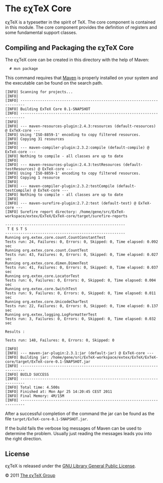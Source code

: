 

The εχTeX Core
==========================

εχTeX is a typesetter in the spirit of TeX. The
core component is contained in this module. The core component provides
the definition of registers and some fundamental support classes.

Compiling and Packaging the εχTeX Core
--------------------------------------------------

The εχTeX core can be created in this directory with the
help of Maven:

      # mvn package

This command requires that [Maven](http://maven.apache.org) is properly
installed on your system and the executable can be found on the search
path.

``` {.output}
[INFO] Scanning for projects...
[INFO]                                                                         
[INFO] ------------------------------------------------------------------------
[INFO] Building ExTeX Core 0.1-SNAPSHOT
[INFO] ------------------------------------------------------------------------
[INFO] 
[INFO] --- maven-resources-plugin:2.4.3:resources (default-resources) @ ExTeX-core ---
[INFO] Using 'ISO-8859-1' encoding to copy filtered resources.
[INFO] Copying 31 resources
[INFO] 
[INFO] --- maven-compiler-plugin:2.3.2:compile (default-compile) @ ExTeX-core ---
[INFO] Nothing to compile - all classes are up to date
[INFO] 
[INFO] --- maven-resources-plugin:2.4.3:testResources (default-testResources) @ ExTeX-core ---
[INFO] Using 'ISO-8859-1' encoding to copy filtered resources.
[INFO] Copying 1 resource
[INFO] 
[INFO] --- maven-compiler-plugin:2.3.2:testCompile (default-testCompile) @ ExTeX-core ---
[INFO] Nothing to compile - all classes are up to date
[INFO] 
[INFO] --- maven-surefire-plugin:2.7.2:test (default-test) @ ExTeX-core ---
[INFO] Surefire report directory: /home/gene/src/ExTeX-workspace/extex/ExTeX/ExTeX-core/target/surefire-reports

-------------------------------------------------------
 T E S T S
-------------------------------------------------------
Running org.extex.core.count.CountConstantTest
Tests run: 24, Failures: 0, Errors: 0, Skipped: 0, Time elapsed: 0.092 sec
Running org.extex.core.count.CountTest
Tests run: 43, Failures: 0, Errors: 0, Skipped: 0, Time elapsed: 0.027 sec
Running org.extex.core.dimen.DimenTest
Tests run: 41, Failures: 0, Errors: 0, Skipped: 0, Time elapsed: 0.037 sec
Running org.extex.core.LocatorTest
Tests run: 6, Failures: 0, Errors: 0, Skipped: 0, Time elapsed: 0.004 sec
Running org.extex.core.SwitchTest
Tests run: 9, Failures: 0, Errors: 0, Skipped: 0, Time elapsed: 0.011 sec
Running org.extex.core.UnicodeCharTest
Tests run: 22, Failures: 0, Errors: 0, Skipped: 0, Time elapsed: 0.137 sec
Running org.extex.logging.LogFormatterTest
Tests run: 3, Failures: 0, Errors: 0, Skipped: 0, Time elapsed: 0.032 sec

Results :

Tests run: 148, Failures: 0, Errors: 0, Skipped: 0

[INFO] 
[INFO] --- maven-jar-plugin:2.3.1:jar (default-jar) @ ExTeX-core ---
[INFO] Building jar: /home/gene/src/ExTeX-workspace/extex/ExTeX/ExTeX-core/target/ExTeX-core-0.1-SNAPSHOT.jar
[INFO] ------------------------------------------------------------------------
[INFO] BUILD SUCCESS
[INFO] ------------------------------------------------------------------------
[INFO] Total time: 4.500s
[INFO] Finished at: Mon Apr 25 14:20:45 CEST 2011
[INFO] Final Memory: 4M/15M
[INFO] ------------------------------------------------------------------------
```

After a successful completion of the command the jar can be found as the
file `target/ExTeX-core-0.1-SNAPSHOT.jar`.

If the build fails the verbose log messages of Maven can be used to
determine the problem. Usually just reading the messages leads you into
the right direction.

License
-------

εχTeX is released under the [GNU Library General Public
License](LICENSE.html).

© 2011 [The εχTeX Group](mailto:extex@dante.de)
